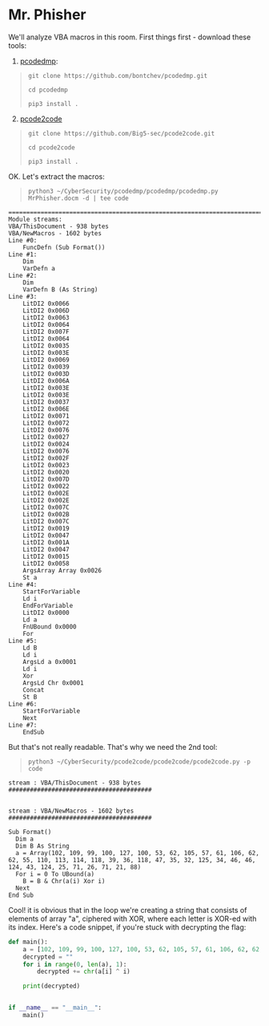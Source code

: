# Mr. Phisher

We'll analyze VBA macros in this room. First things first - download these tools:

1. [pcodedmp](https://github.com/bontchev/pcodedmp):

> `git clone https://github.com/bontchev/pcodedmp.git`
>
> `cd pcodedmp`
> 
> `pip3 install .`

2. [pcode2code](https://github.com/Big5-sec/pcode2code/)

> `git clone https://github.com/Big5-sec/pcode2code.git`
>
> `cd pcode2code`
> 
> `pip3 install .`

OK. Let's extract the macros:

> `python3 ~/CyberSecurity/pcodedmp/pcodedmp/pcodedmp.py MrPhisher.docm -d | tee code`

```Processing file: MrPhisher.docm
===============================================================================
Module streams:
VBA/ThisDocument - 938 bytes
VBA/NewMacros - 1602 bytes
Line #0:
	FuncDefn (Sub Format())
Line #1:
	Dim 
	VarDefn a
Line #2:
	Dim 
	VarDefn B (As String)
Line #3:
	LitDI2 0x0066 
	LitDI2 0x006D 
	LitDI2 0x0063 
	LitDI2 0x0064 
	LitDI2 0x007F 
	LitDI2 0x0064 
	LitDI2 0x0035 
	LitDI2 0x003E 
	LitDI2 0x0069 
	LitDI2 0x0039 
	LitDI2 0x003D 
	LitDI2 0x006A 
	LitDI2 0x003E 
	LitDI2 0x003E 
	LitDI2 0x0037 
	LitDI2 0x006E 
	LitDI2 0x0071 
	LitDI2 0x0072 
	LitDI2 0x0076 
	LitDI2 0x0027 
	LitDI2 0x0024 
	LitDI2 0x0076 
	LitDI2 0x002F 
	LitDI2 0x0023 
	LitDI2 0x0020 
	LitDI2 0x007D 
	LitDI2 0x0022 
	LitDI2 0x002E 
	LitDI2 0x002E 
	LitDI2 0x007C 
	LitDI2 0x002B 
	LitDI2 0x007C 
	LitDI2 0x0019 
	LitDI2 0x0047 
	LitDI2 0x001A 
	LitDI2 0x0047 
	LitDI2 0x0015 
	LitDI2 0x0058 
	ArgsArray Array 0x0026 
	St a 
Line #4:
	StartForVariable 
	Ld i 
	EndForVariable 
	LitDI2 0x0000 
	Ld a 
	FnUBound 0x0000 
	For 
Line #5:
	Ld B 
	Ld i 
	ArgsLd a 0x0001 
	Ld i 
	Xor 
	ArgsLd Chr 0x0001 
	Concat 
	St B 
Line #6:
	StartForVariable 
	Next 
Line #7:
	EndSub
```

But that's not really readable. That's why we need the 2nd tool:

> `python3 ~/CyberSecurity/pcode2code/pcode2code/pcode2code.py -p code`

```
stream : VBA/ThisDocument - 938 bytes
########################################


stream : VBA/NewMacros - 1602 bytes
########################################

Sub Format()
  Dim a
  Dim B As String
  a = Array(102, 109, 99, 100, 127, 100, 53, 62, 105, 57, 61, 106, 62, 62, 55, 110, 113, 114, 118, 39, 36, 118, 47, 35, 32, 125, 34, 46, 46, 124, 43, 124, 25, 71, 26, 71, 21, 88)
  For i = 0 To UBound(a)
    B = B & Chr(a(i) Xor i)
  Next
End Sub
```

Cool! it is obvious that in the loop we're creating a string that consists of
elements of array "a", ciphered with XOR, where each letter is XOR-ed with its index.
Here's a code snippet, if you're stuck with decrypting the flag:

```python
def main():
    a = [102, 109, 99, 100, 127, 100, 53, 62, 105, 57, 61, 106, 62, 62, 55, 110, 113, 114, 118, 39, 36, 118, 47, 35, 32, 125, 34, 46, 46, 124, 43, 124, 25, 71, 26, 71, 21, 88]
    decrypted = ""
    for i in range(0, len(a), 1):
        decrypted += chr(a[i] ^ i)

    print(decrypted)


if __name__ == "__main__":
    main()
```

